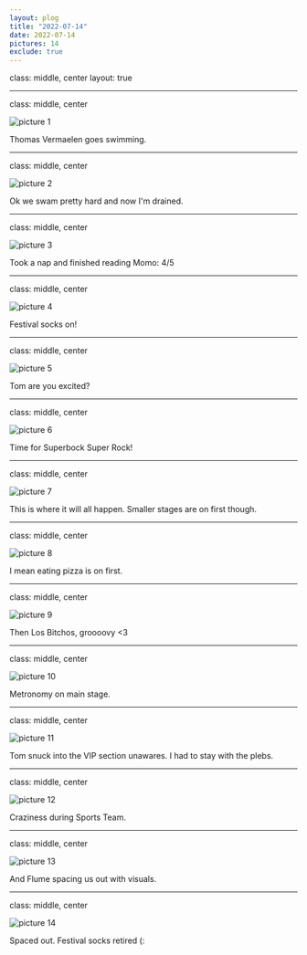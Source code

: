 ```yaml
---
layout: plog
title: "2022-07-14"
date: 2022-07-14
pictures: 14
exclude: true
---
```


class: middle, center
layout: true

---

class: middle, center

<img class="plog-picture" src="{{ site.baseurl }}/img/IMG_20220714_095621.jpg" alt="picture 1" />

Thomas Vermaelen goes swimming.

---

class: middle, center

<img class="plog-picture" src="{{ site.baseurl }}/img/IMG_20220714_105529.jpg" alt="picture 2" />

Ok we swam pretty hard and now I'm drained.

---

class: middle, center

<img class="plog-picture" src="{{ site.baseurl }}/img/IMG_20220714_151232.jpg" alt="picture 3" />

Took a nap and finished reading Momo: 4/5

---

class: middle, center

<img class="plog-picture" src="{{ site.baseurl }}/img/IMG_20220714_172620.jpg" alt="picture 4" />

Festival socks on!

---

class: middle, center

<img class="plog-picture" src="{{ site.baseurl }}/img/IMG_20220714_173021.jpg" alt="picture 5" />

Tom are you excited?

---

class: middle, center

<img class="plog-picture" src="{{ site.baseurl }}/img/IMG_20220714_173430.jpg" alt="picture 6" />

Time for Superbock Super Rock!

---

class: middle, center

<img class="plog-picture" src="{{ site.baseurl }}/img/IMG_20220714_185916.jpg" alt="picture 7" />

This is where it will all happen. Smaller stages are on first though.

---

class: middle, center

<img class="plog-picture" src="{{ site.baseurl }}/img/WhatsApp Image 2022-07-15 at 2.48.03 AM.jpeg" alt="picture 8" />

I mean eating pizza is on first.

---

class: middle, center

<img class="plog-picture" src="{{ site.baseurl }}/img/ezgif-5-be70f5e4dd.gif" alt="picture 9" />

Then Los Bitchos, groooovy <3

---

class: middle, center

<img class="plog-picture" src="{{ site.baseurl }}/img/WhatsApp Image 2022-07-15 at 2.48.01 AM.jpeg" alt="picture 10" />

Metronomy on main stage.

---

class: middle, center

<img class="plog-picture" src="{{ site.baseurl }}/img/WhatsApp Image 2022-07-14 at 10.30.35 PM.jpeg" alt="picture 11" />

Tom snuck into the VIP section unawares. I had to stay with the plebs.

---

class: middle, center

<img class="plog-picture" src="{{ site.baseurl }}/img/IMG_20220714_233119.jpg" alt="picture 12" />

Craziness during Sports Team.

---

class: middle, center

<img class="plog-picture" src="{{ site.baseurl }}/img/IMG_20220715_015053.jpg" alt="picture 13" />

And Flume spacing us out with visuals.

---

class: middle, center

<img class="plog-picture" src="{{ site.baseurl }}/img/IMG_20220715_024936.jpg" alt="picture 14" />

Spaced out. Festival socks retired (:

